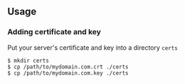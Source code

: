 ## Usage
### Adding certificate and key 
Put your server's certificate and key into a directory `certs`
```console
$ mkdir certs
$ cp /path/to/mydomain.com.crt ./certs
$ cp /path/to/mydomain.com.key ./certs
```
